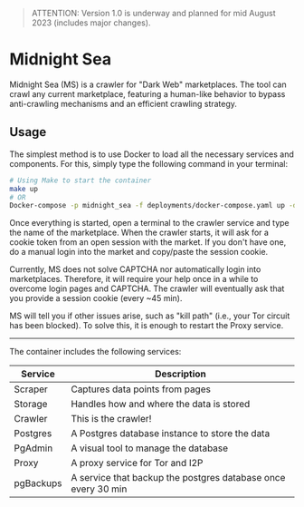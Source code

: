 > ATTENTION: Version 1.0 is underway and planned for mid August 2023 (includes major changes).

# Midnight Sea

Midnight Sea (MS) is a crawler for "Dark Web" marketplaces.
The tool can crawl any current marketplace, featuring a human-like behavior to bypass anti-crawling mechanisms and an efficient crawling strategy.

## Usage

The simplest method is to use Docker to load all the necessary services and components.
For this, simply type the following command in your terminal:

```bash
# Using Make to start the container
make up
# OR
Docker-compose -p midnight_sea -f deployments/docker-compose.yaml up -d --build
```

Once everything is started, open a terminal to the crawler service and type the name of the marketplace.
When the crawler starts, it will ask for a cookie token from an open session with the market. If you don't have one, do a manual login into the market and copy/paste the session cookie.

Currently, MS does not solve CAPTCHA nor automatically login into marketplaces. Therefore, it will require your help once in a while to overcome login pages and CAPTCHA. The crawler will eventually ask that you provide a session cookie (every ~45 min).

MS will tell you if other issues arise, such as "kill path" (i.e., your Tor circuit has been blocked). To solve this, it is enough to restart the Proxy service.

---

The container includes the following services:

| Service   | Description                                                   |
| --------- | ------------------------------------------------------------- |
| Scraper   | Captures data points from pages                               |
| Storage   | Handles how and where the data is stored                      |
| Crawler   | This is the crawler!                                          |
| Postgres  | A Postgres database instance to store the data                |
| PgAdmin   | A visual tool to manage the database                          |
| Proxy     | A proxy service for Tor and I2P                               |
| pgBackups | A service that backup the postgres database once every 30 min |
